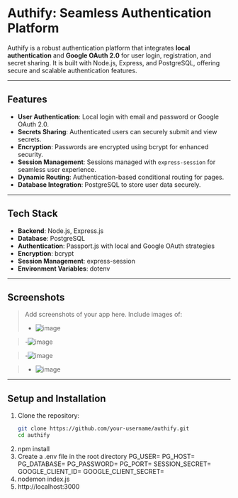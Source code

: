 # Authify: Seamless Authentication Platform

Authify is a robust authentication platform that integrates **local authentication** and **Google OAuth 2.0** for user login, registration, and secret sharing. It is built with Node.js, Express, and PostgreSQL, offering secure and scalable authentication features.

---

## Features

- **User Authentication**: Local login with email and password or Google OAuth 2.0.
- **Secrets Sharing**: Authenticated users can securely submit and view secrets.
- **Encryption**: Passwords are encrypted using bcrypt for enhanced security.
- **Session Management**: Sessions managed with `express-session` for seamless user experience.
- **Dynamic Routing**: Authentication-based conditional routing for pages.
- **Database Integration**: PostgreSQL to store user data securely.

---

## Tech Stack

- **Backend**: Node.js, Express.js
- **Database**: PostgreSQL
- **Authentication**: Passport.js with local and Google OAuth strategies
- **Encryption**: bcrypt
- **Session Management**: express-session
- **Environment Variables**: dotenv

---

## Screenshots

> Add screenshots of your app here. Include images of:
> - ![image](https://github.com/user-attachments/assets/699f8a42-44f2-4885-af73-030975f5c184)

> -![image](https://github.com/user-attachments/assets/3aa648de-da78-4fa9-9a75-5cc83d8306dc)

> -![image](https://github.com/user-attachments/assets/70dac015-56fa-444a-9ff3-f13027a05e3d)

> - ![image](https://github.com/user-attachments/assets/79a1a2a4-a7d3-4ebc-aa6a-0f32d8240010)


---

## Setup and Installation

1. Clone the repository:
   ```bash
   git clone https://github.com/your-username/authify.git
   cd authify
2. npm install
3. Create a .env file in the root directory
    PG_USER=<your-database-user>
PG_HOST=<your-database-host>
PG_DATABASE=<your-database-name>
PG_PASSWORD=<your-database-password>
PG_PORT=<your-database-port>
SESSION_SECRET=<your-session-secret>
GOOGLE_CLIENT_ID=<your-google-client-id>
GOOGLE_CLIENT_SECRET=<your-google-client-secret>
4. nodemon index.js
5. http://localhost:3000


